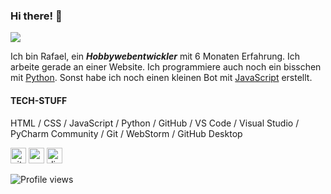 ### Hi there! 👋
![](https://mir-s3-cdn-cf.behance.net/projects/max_808/6dc5de68097599.Y3JvcCwzNzI5LDI5MTcsNjM2LDA.jpg)

Ich bin Rafael, ein ***Hobbywebentwickler*** mit 6 Monaten Erfahrung. Ich arbeite gerade an einer Website. Ich programmiere auch noch ein bisschen mit [Python](https://www.python.org/). Sonst habe ich noch einen kleinen Bot mit [JavaScript](https://www.javascript.com/) erstellt.

#### TECH-STUFF
HTML / CSS / JavaScript / Python / GitHub / VS Code / Visual Studio / PyCharm Community / Git / WebStorm / GitHub Desktop








[<img src='https://cdn.jsdelivr.net/npm/simple-icons@3.0.1/icons/github.svg' alt='github' height='25'>](https://github.com/ArcticPenguin07)  [<img src='https://cdn.jsdelivr.net/npm/simple-icons@3.0.1/icons/icloud.svg' alt='website' height='25'>](https://arcticpenguin07.github.io)  [<img src='https://cdn.jsdelivr.net/npm/simple-icons@3.0.1/icons/discord.svg' alt='discord' height='25'>](https://discord.gg/SEUx4An4)  

![Profile views](https://gpvc.arturio.dev/ArcticPenguin07)  
